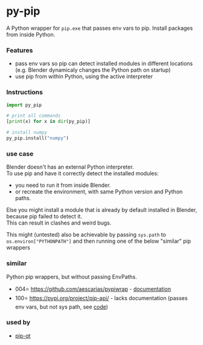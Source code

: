 # py-pip
A Python wrapper for `pip.exe` that passes env vars to pip.
Install packages from inside Python.

### Features
- pass env vars so pip can detect installed modules in different locations (e.g. Blender dynamicaly changes the Python path on startup)
- use pip from within Python, using the active interpreter

### Instructions
```python
import py_pip

# print all commands
[print(x) for x in dir(py_pip)]

# install numpy
py_pip.install("numpy")
```

### use case
Blender doesn't has an external Python interpreter.   
To use pip and have it correctly detect the installed modules:
- you need to run it from inside Blender.
- or recreate the environment, with same Python version and Python paths.

Else you might install a module that is already by default installed in Blender, because pip failed to detect it.  
This can result in clashes and weird bugs.  

This might (untested) also be achievable by passing `sys.path` to `os.environ["PYTHONPATH"]` and then running one of the below "similar" pip wrappers

### similar
Python pip wrappers, but without passing EnvPaths.

- 004⭐ https://github.com/aescarias/pypiwrap - [documentation](https://aescarias.github.io/pypiwrap/)
- 100⭐ https://pypi.org/project/pip-api/ - lacks documentation (passes env vars, but not sys path, see [code](https://github.com/di/pip-api/blob/master/pip_api/_call.py))

### used by
- [pip-qt](https://github.com/hannesdelbeke/pip-qt)
